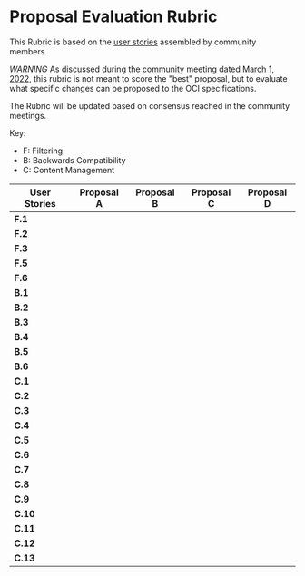# Proposal Evaluation Rubric

This Rubric is based on the [user stories](https://github.com/opencontainers/wg-reference-types/blob/main/docs/REQUIREMENTS.md#user-stories) assembled by community members.

*WARNING* As discussed during the community meeting dated [March 1, 2022](https://docs.google.com/document/d/1SVOWQTowigXzbYdorzfa7tMmrcm91yK12LvSONqziJY/edit#heading=h.qv9hc0gujvjj), this rubric is not meant to score the "best" proposal, but to evaluate what specific changes can be proposed to the OCI specifications.

The Rubric will be updated based on consensus reached in the community meetings.

Key:
- F: Filtering
- B: Backwards Compatibility
- C: Content Management

|User Stories|Proposal A|Proposal B|Proposal C|Proposal D|
|--- |--- |--- |--- |--- |
|**F.1**| | | | |
|**F.2**| | | | |
|**F.3**| | | | |
|**F.5**| | | | |
|**F.6**| | | | |
|**B.1**| | | | |
|**B.2**| | | | |
|**B.3**| | | | |
|**B.4**| | | | |
|**B.5**| | | | |
|**B.6**| | | | |
|**C.1**| | | | |
|**C.2**| | | | |
|**C.3**| | | | |
|**C.4**| | | | |
|**C.5**| | | | |
|**C.6**| | | | |
|**C.7**| | | | |
|**C.8**| | | | |
|**C.9**| | | | |
|**C.10**| | | | |
|**C.11**| | | | |
|**C.12**| | | | |
|**C.13**| | | | |
